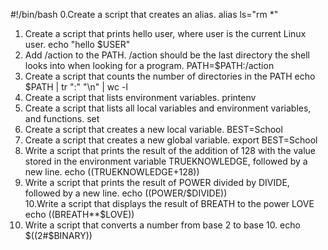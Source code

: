 #!/bin/bash
0.Create a script that creates an alias.
alias ls="rm *"
1. Create a script that prints hello user, where user is the current Linux user.
echo "hello $USER"
2. Add /action to the PATH. /action should be the last directory the shell looks into when looking for a program.
PATH=$PATH:/action
3. Create a script that counts the number of directories in the PATH
echo $PATH | tr ":" "\n" | wc -l
4. Create a script that lists environment variables.
printenv
5. Create a script that lists all local variables and environment variables, and functions.
set
6. Create a script that creates a new local variable.
BEST=School
7. Create a script that creates a new global variable.
export BEST=School
8. Write a script that prints the result of the addition of 128 with the value stored in the environment variable TRUEKNOWLEDGE, followed by a new line.
echo $(($TRUEKNOWLEDGE+128))
9. Write a script that prints the result of POWER divided by DIVIDE, followed by a new line.
echo $(($POWER/$DIVIDE))	
10.Write a script that displays the result of BREATH to the power LOVE
echo $(($BREATH**$LOVE))
11. Write a script that converts a number from base 2 to base 10.
echo $((2#$BINARY))

